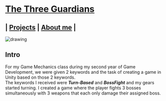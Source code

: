 <link href="../Content/StyleSheet.css" rel="stylesheet"/> 

# [The Three Guardians](https://github.com/DaanDemaecker/TheThreeGuardians)

## | [Projects](https://daandemaecker.github.io)  |    [About me](https://daandemaecker.github.io/AboutMe.html)  |


<img src="../Content/TheThreeGuardians.gif" alt="drawing"/>

## Intro
For my Game Mechanics class during my second year of Game Development, we were given 2 keywords and the task of creating a game in Unity based on those 2 keywords.  
The keywords I received were ***Turn-Based*** and ***BossFight*** and my gears started turning.
I created a game where the player fights 3 bosses simultaneously with 3 weapons that each only damage their assigned boss.  
